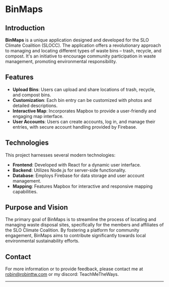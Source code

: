 # BinMaps

## Introduction

**BinMaps** is a unique application designed and developed for the SLO Climate Coalition (SLOCC). The application offers a revolutionary approach to managing and locating different types of waste bins – trash, recycle, and compost. It's an initiative to encourage community participation in waste management, promoting environmental responsibility.

## Features

- **Upload Bins**: Users can upload and share locations of trash, recycle, and compost bins.
- **Customization**: Each bin entry can be customized with photos and detailed descriptions.
- **Interactive Map**: Incorporates Mapbox to provide a user-friendly and engaging map interface.
- **User Accounts**: Users can create accounts, log in, and manage their entries, with secure account handling provided by Firebase.

## Technologies

This project harnesses several modern technologies:

- **Frontend**: Developed with React for a dynamic user interface.
- **Backend**: Utilizes Node.js for server-side functionality.
- **Database**: Employs Firebase for data storage and user account management.
- **Mapping**: Features Mapbox for interactive and responsive mapping capabilities.

## Purpose and Vision

The primary goal of BinMaps is to streamline the process of locating and managing waste disposal sites, specifically for the members and affiliates of the SLO Climate Coalition. By fostering a platform for community engagement, BinMaps aims to contribute significantly towards local environmental sustainability efforts.

## Contact

For more information or to provide feedback, please contact me at robin@robinttw.com or my discord: TeachMeTheWays.

---
